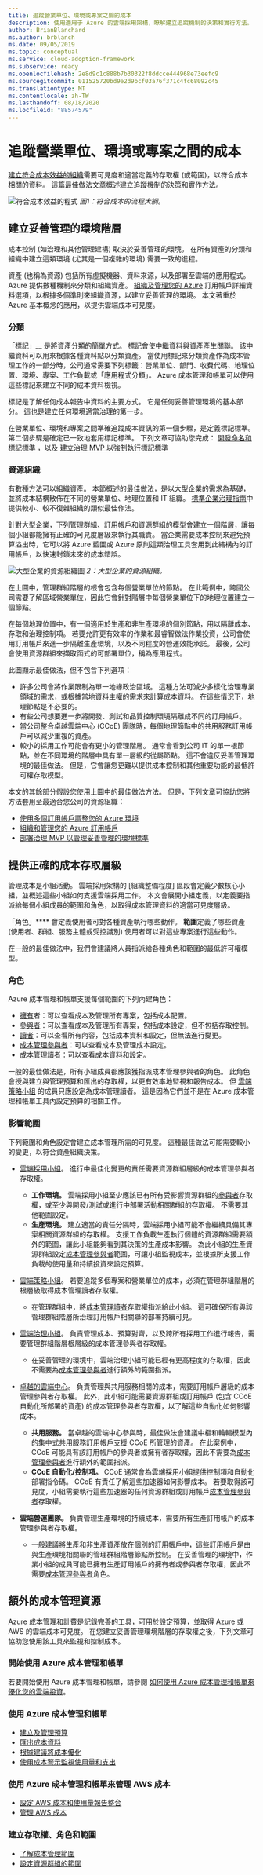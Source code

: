 ```yaml
---
title: 追蹤營業單位、環境或專案之間的成本
description: 使用適用于 Azure 的雲端採用架構，瞭解建立追蹤機制的決策和實行方法。
author: BrianBlanchard
ms.author: brblanch
ms.date: 09/05/2019
ms.topic: conceptual
ms.service: cloud-adoption-framework
ms.subservice: ready
ms.openlocfilehash: 2e8d9c1c888b7b30322f8ddcce444968e73eefc9
ms.sourcegitcommit: 011525720bd9e2d9bcf03a76f371c4fc68092c45
ms.translationtype: MT
ms.contentlocale: zh-TW
ms.lasthandoff: 08/18/2020
ms.locfileid: "88574579"
---
```

# <a name="track-costs-across-business-units-environments-or-projects"></a>追蹤營業單位、環境或專案之間的成本

[建立符合成本效益的組織](../../organize/cost-conscious-organization.md)需要可見度和適當定義的存取權 (或範圍)，以符合成本相關的資料。 這篇最佳做法文章概述建立追蹤機制的決策和實作方法。

![符合成本效益的程式 ](../../_images/ready/cost-optimization-process.png)
 _圖1：符合成本的流程大綱。_

## <a name="establish-a-well-managed-environment-hierarchy"></a>建立妥善管理的環境階層

成本控制 (如治理和其他管理建構) 取決於妥善管理的環境。 在所有資產的分類和組織中建立這類環境 (尤其是一個複雜的環境) 需要一致的進程。

資產 (也稱為資源) 包括所有虛擬機器、資料來源，以及部署至雲端的應用程式。 Azure 提供數種機制來分類和組織資產。 [組織及管理您的 Azure](../azure-best-practices/organize-subscriptions.md) 訂用帳戶詳細資料選項，以根據多個準則來組織資源，以建立妥善管理的環境。 本文著重於 Azure 基本概念的應用，以提供雲端成本可見度。

### <a name="classification"></a>分類

「標記」__ 是將資產分類的簡單方式。 標記會使中繼資料與資產產生關聯。 該中繼資料可以用來根據各種資料點以分類資產。 當使用標記來分類資產作為成本管理工作的一部分時，公司通常需要下列標籤：營業單位、部門、收費代碼、地理位置、環境、專案、工作負載或「應用程式分類」。 Azure 成本管理和帳單可以使用這些標記來建立不同的成本資料檢視。

標記是了解任何成本報告中資料的主要方式。 它是任何妥善管理環境的基本部分。 這也是建立任何環境適當治理的第一步。

在營業單位、環境和專案之間準確追蹤成本資訊的第一個步驟，是定義標記標準。 第二個步驟是確定已一致地套用標記標準。 下列文章可協助您完成： [開發命名和標記標準](../azure-best-practices/naming-and-tagging.md) ，以及 [建立治理 MVP 以強制執行標記標準](../../govern/guides/complex/index.md)

### <a name="resource-organization"></a>資源組織

有數種方法可以組織資產。 本節概述的最佳做法，是以大型企業的需求為基礎，並將成本結構散佈在不同的營業單位、地理位置和 IT 組織。 [標準企業治理指南](../../govern/guides/standard/index.md)中提供較小、較不復雜組織的類似最佳作法。

針對大型企業，下列管理群組、訂用帳戶和資源群組的模型會建立一個階層，讓每個小組都能擁有正確的可見度層級來執行其職責。 當企業需要成本控制來避免預算溢出時，它可以將 Azure 藍圖或 Azure 原則這類治理工具套用到此結構內的訂用帳戶，以快速封鎖未來的成本錯誤。

![大型企業的資源組織圖 ](../../_images/govern/large-enterprise-resource-organization.png)
 _2：大型企業的資源組織。_

在上圖中，管理群組階層的根會包含每個營業單位的節點。 在此範例中，跨國公司需要了解區域營業單位，因此它會針對階層中每個營業單位下的地理位置建立一個節點。

在每個地理位置中，有一個適用於生產和非生產環境的個別節點，用以隔離成本、存取和治理控制項。 若要允許更有效率的作業和最睿智做法作業投資，公司會使用訂用帳戶來進一步隔離生產環境，以及不同程度的營運效能承諾。 最後，公司會使用資源群組來擷取函式的可部署單位，稱為應用程式。

此圖顯示最佳做法，但不包含下列選項：

- 許多公司會將作業限制為單一地緣政治區域。 這種方法可減少多樣化治理專業領域的需求，或根據當地資料主權的需求來計算成本資料。 在這些情況下，地理節點是不必要的。
- 有些公司想要進一步將開發、測試和品質控制環境隔離成不同的訂用帳戶。
- 當公司整合卓越雲端中心 (CCoE) 團隊時，每個地理節點中的共用服務訂用帳戶可以減少重複的資產。
- 較小的採用工作可能會有更小的管理階層。 通常會看到公司 IT 的單一根節點，並在不同環境的階層中具有單一層級的從屬節點。 這不會違反妥善管理環境的最佳做法。 但是，它會讓您更難以提供成本控制和其他重要功能的最低許可權存取模型。

本文的其餘部分假設您使用上圖中的最佳做法方法。 但是，下列文章可協助您將方法套用至最適合您公司的資源組織：

- [使用多個訂用帳戶調整您的 Azure 環境](../azure-best-practices/scale-subscriptions.md)
- [組織和管理您的 Azure 訂用帳戶](../azure-best-practices/organize-subscriptions.md)
- [部署治理 MVP 以管理妥善管理的環境標準](../../govern/guides/complex/index.md)

## <a name="provide-the-right-level-of-cost-access"></a>提供正確的成本存取層級

管理成本是小組活動。 雲端採用架構的 [組織整備程度] 區段會定義少數核心小組，並概述這些小組如何支援雲端採用工作。 本文會展開小組定義，以定義要指派給每個小組成員的範圍和角色，以取得成本管理資料的適當可見度層級。

「角色」**** 會定義使用者可對各種資產執行哪些動作。 **範圍**定義了哪些資產 (使用者、群組、服務主體或受控識別) 使用者可以對這些專案進行這些動作。

在一般的最佳做法中，我們會建議將人員指派給各種角色和範圍的最低許可權模型。

### <a name="roles"></a>角色

<!-- docsTest:ignore Owner Contributor Reader "Cost Management Contributor" "Cost Management Reader" -->

Azure 成本管理和帳單支援每個範圍的下列內建角色：

- [擁有](/azure/role-based-access-control/built-in-roles#owner)者：可以查看成本及管理所有專案，包括成本配置。
- [參與者](/azure/role-based-access-control/built-in-roles#contributor)：可以查看成本及管理所有專案，包括成本設定，但不包括存取控制。
- [讀者](/azure/role-based-access-control/built-in-roles#reader)：可以查看所有內容，包括成本資料和設定，但無法進行變更。
- [成本管理參與者](/azure/role-based-access-control/built-in-roles#cost-management-contributor)：可以查看成本及管理成本設定。
- [成本管理讀者](/azure/role-based-access-control/built-in-roles#cost-management-reader)：可以查看成本資料和設定。

一般的最佳做法是，所有小組成員都應該獲指派成本管理參與者的角色。 此角色會授與建立與管理預算和匯出的存取權，以更有效率地監視和報告成本。 但 [雲端策略小組](../../organize/cloud-strategy.md) 的成員只應設定為成本管理讀者。 這是因為它們並不是在 Azure 成本管理和帳單工具內設定預算的相關工作。

### <a name="scope"></a>影響範圍

下列範圍和角色設定會建立成本管理所需的可見度。 這種最佳做法可能需要較小的變更，以符合資產組織決策。

- [雲端採用小組](../../organize/cloud-adoption.md)。 進行中最佳化變更的責任需要資源群組層級的成本管理參與者存取權。

  - **工作環境。** 雲端採用小組至少應該已有所有受影響資源群組的[參與者](/azure/role-based-access-control/built-in-roles#contributor)存取權，或至少與開發/測試或進行中部署活動相關群組的存取權。 不需要其他範圍設定。
  - **生產環境。** 建立適當的責任分隔時，雲端採用小組可能不會繼續具備其專案相關資源群組的存取權。 支援工作負載生產執行個體的資源群組需要額外的範圍，讓此小組能夠看到其決策的生產成本影響。 為此小組的生產資源群組設定[成本管理參與者](/azure/role-based-access-control/built-in-roles#cost-management-contributor)範圍，可讓小組監視成本，並根據所支援工作負載的使用量和持續投資來設定預算。

- [雲端策略小組](../../organize/cloud-strategy.md)。 若要追蹤多個專案和營業單位的成本，必須在管理群組階層的根層級取得成本管理讀者存取權。

  - 在管理群組中，將[成本管理讀者](/azure/role-based-access-control/built-in-roles#cost-management-reader)存取權指派給此小組。 這可確保所有與該管理群組階層所治理訂用帳戶相關聯的部署持續可見。

- [雲端治理小組](../../organize/cloud-governance.md)。 負責管理成本、預算對齊，以及跨所有採用工作進行報告，需要管理群組階層根層級的成本管理參與者存取權。

  - 在妥善管理的環境中，雲端治理小組可能已經有更高程度的存取權，因此不需要為[成本管理參與者](/azure/role-based-access-control/built-in-roles#cost-management-contributor)進行額外的範圍指派。

<!-- cSpell:ignore automations -->

- [卓越的雲端中心](../../organize/cloud-center-of-excellence.md)。 負責管理與共用服務相關的成本，需要訂用帳戶層級的成本管理參與者存取權。 此外，此小組可能需要資源群組或訂用帳戶 (包含 CCoE 自動化所部署的資產) 的成本管理參與者存取權，以了解這些自動化如何影響成本。

  - **共用服務。** 當卓越的雲端中心參與時，最佳做法會建議中樞和輪輻模型內的集中式共用服務訂用帳戶支援 CCoE 所管理的資產。 在此案例中，CCoE 可能具有該訂用帳戶的參與者或擁有者存取權，因此不需要為[成本管理參與者](/azure/role-based-access-control/built-in-roles#cost-management-contributor)進行額外的範圍指派。
  - **CCoE 自動化/控制項。** CCoE 通常會為雲端採用小組提供控制項和自動化部署指令碼。 CCoE 有責任了解這些加速器如何影響成本。 若要取得該可見度，小組需要執行這些加速器的任何資源群組或訂用帳戶[成本管理參與者](/azure/role-based-access-control/built-in-roles#cost-management-contributor)存取權。

- **雲端營運團隊。** 負責管理生產環境的持續成本，需要所有生產訂用帳戶的成本管理參與者存取權。

  - 一般建議將生產和非生產資產放在個別的訂用帳戶中，這些訂用帳戶是由與生產環境相關聯的管理群組階層節點所控制。 在妥善管理的環境中，作業小組的成員可能已擁有生產訂用帳戶的擁有者或參與者存取權，因此不需要[成本管理參與者](/azure/role-based-access-control/built-in-roles#cost-management-contributor)角色。

## <a name="additional-cost-management-resources"></a>額外的成本管理資源

Azure 成本管理和計費是記錄完善的工具，可用於設定預算，並取得 Azure 或 AWS 的雲端成本可見度。 在您建立妥善管理環境階層的存取權之後，下列文章可協助您使用該工具來監視和控制成本。

### <a name="get-started-with-azure-cost-management-and-billing"></a>開始使用 Azure 成本管理和帳單

若要開始使用 Azure 成本管理和帳單，請參閱 [如何使用 Azure 成本管理和帳單來優化您的雲端投資](/azure/cost-management-billing/costs/cost-mgt-best-practices?bc=%2fazure%2fcloud-adoption-framework%2f_bread%2ftoc.json&toc=%2fazure%2fcloud-adoption-framework%2ftoc.json)。

### <a name="use-azure-cost-management-and-billing"></a>使用 Azure 成本管理和帳單

- [建立及管理預算](/azure/cost-management-billing/costs/tutorial-acm-create-budgets)
- [匯出成本資料](/azure/cost-management-billing/costs/tutorial-export-acm-data)
- [根據建議將成本優化](/azure/cost-management-billing/costs/tutorial-acm-opt-recommendations)
- [使用成本警示監視使用量和支出](/azure/cost-management-billing/costs/cost-mgt-alerts-monitor-usage-spending)

<!-- docsTest: "AWS Cost and Usage" -->

### <a name="use-azure-cost-management-and-billing-to-govern-aws-costs"></a>使用 Azure 成本管理和帳單來管理 AWS 成本

- [設定 AWS 成本和使用量報告整合](/azure/cost-management-billing/costs/aws-integration-set-up-configure)
- [管理 AWS 成本](/azure/cost-management/aws-integration-manage)

### <a name="establish-access-roles-and-scope"></a>建立存取權、角色和範圍

- [了解成本管理範圍](/azure/cost-management/understand-work-scopes)
- [設定資源群組的範圍](/azure/role-based-access-control/quickstart-assign-role-user-portal)

